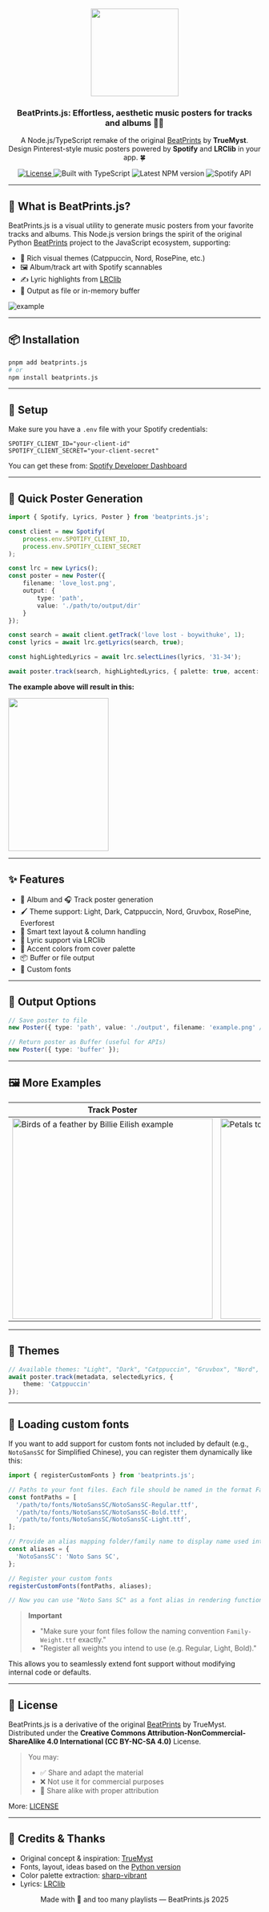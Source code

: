 <h3 align="center">
    <img src="https://i.ibb.co/CWY693F/beatprints-logo.png" width="175"/>
</h3>
<h3 align="center">
    BeatPrints.js: Effortless, aesthetic music posters for tracks and albums 🎷✨
</h3>

<p align="center">A Node.js/TypeScript remake of the original <a href="https://github.com/TrueMyst/BeatPrints">BeatPrints</a> by <b>TrueMyst</b>.<br />
Design Pinterest-style music posters powered by <b>Spotify</b> and <b>LRClib</b> in your app. 🍀</p>

<p align="center">
  <a href="https://creativecommons.org/licenses/by-nc-sa/4.0/">
    <img alt="License" src="https://img.shields.io/badge/License-CC_BY--NC--SA_4.0-%23c4b9a6?style=for-the-badge&logo=Pinboard&logoColor=%23b5a790&labelColor=%23312123">
  </a>
  <img alt="Built with TypeScript" src="https://img.shields.io/badge/TypeScript-%E2%9C%A8-c4b9a6?style=for-the-badge&logo=TypeScript&logoColor=%23b5a790&labelColor=%23312123">
  <img alt="Latest NPM version" src="https://img.shields.io/npm/v/beatprints.js.svg?style=for-the-badge&logo=npm&logoColor=%23b5a790&labelColor=%23312123&color=c4b9a6">
  <img alt="Spotify API" src="https://img.shields.io/badge/Spotify_API-integrated-c4b9a6.svg?style=for-the-badge&logo=Spotify&logoColor=%23b5a790&labelColor=%23312123">
</p>

---

## 🚀 What is BeatPrints.js?

BeatPrints.js is a visual utility to generate music posters from your favorite tracks and albums. This Node.js version brings the spirit of the original Python [BeatPrints](https://github.com/TrueMyst/BeatPrints) project to the JavaScript ecosystem, supporting:

* 🎨 Rich visual themes (Catppuccin, Nord, RosePine, etc.)
* 🖼️ Album/track art with Spotify scannables
* ✍️ Lyric highlights from [LRClib](https://lrclib.net)
* 📄 Output as file or in-memory buffer

![example](https://imgur.com/4pgAAVk.png)

---

## 📦 Installation

```bash
pnpm add beatprints.js
# or
npm install beatprints.js
```

---

## 🌱 Setup

Make sure you have a `.env` file with your Spotify credentials:

```env
SPOTIFY_CLIENT_ID="your-client-id"
SPOTIFY_CLIENT_SECRET="your-client-secret"
```

You can get these from: [Spotify Developer Dashboard](https://developer.spotify.com/dashboard)

---

## 🎀 Quick Poster Generation

```ts
import { Spotify, Lyrics, Poster } from 'beatprints.js';

const client = new Spotify(
    process.env.SPOTIFY_CLIENT_ID, 
    process.env.SPOTIFY_CLIENT_SECRET
);

const lrc = new Lyrics();
const poster = new Poster({ 
    filename: 'love_lost.png', 
    output: { 
        type: 'path',
        value: './path/to/output/dir'
    }
});

const search = await client.getTrack('love lost - boywithuke', 1);
const lyrics = await lrc.getLyrics(search, true);

const highLightedLyrics = await lrc.selectLines(lyrics, '31-34');

await poster.track(search, highLightedLyrics, { palette: true, accent: true });
```

<b>The example above will result in this:</b>
<div>
    <img src="https://imgur.com/2zKqGWL.png" width="200px" height="305px" />
</div>

---

## ✨ Features

* 📀 Album and 🎧 Track poster generation
* 🖌️ Theme support: Light, Dark, Catppuccin, Nord, Gruvbox, RosePine, Everforest
* 🧠 Smart text layout & column handling
* 🎼 Lyric support via LRClib
* 🌈 Accent colors from cover palette
* 📦 Buffer or file output
* 📝 Custom fonts

---

## 📁 Output Options

```ts
// Save poster to file
new Poster({ type: 'path', value: './output', filename: 'example.png' /* optional */ });

// Return poster as Buffer (useful for APIs)
new Poster({ type: 'buffer' });
```

---

## 🖼️ More Examples<br>

<div align="center">
    <table>
        <thead>
            <tr>
                <th>Track Poster</th>
                <th>Album poster</th>
                <th>Custom cover</th>
            </tr>
        </thead>
        <tbody>
            <tr>
                <td><img src="https://imgur.com/zjQVstw.png" width="400px" alt="Birds of a feather by Billie Eilish example" /></td>
                <td><img src="https://imgur.com/fhIa90z.png" width="400px" alt="Petals to thorns by d4vd example" /></td>
                <td><img src="https://imgur.com/YWC99MQ.png" width="400px" alt="Here with me by d4vd with custom cover example" /></td>
            </tr>
        </tbody>
    </table>
</div>

---

## 🎨 Themes

```ts
// Available themes: "Light", "Dark", "Catppuccin", "Gruvbox", "Nord", "RosePine", "Everforest"
await poster.track(metadata, selectedLyrics, {
    theme: 'Catppuccin'
});
```

---

## 📝 Loading custom fonts

If you want to add support for custom fonts not included by default (e.g., `NotoSansSC` for Simplified Chinese), you can register them dynamically like this:
```ts
import { registerCustomFonts } from 'beatprints.js';

// Paths to your font files. Each file should be named in the format Family-Weight.ttf
const fontPaths = [
  '/path/to/fonts/NotoSansSC/NotoSansSC-Regular.ttf',
  '/path/to/fonts/NotoSansSC/NotoSansSC-Bold.ttf',
  '/path/to/fonts/NotoSansSC/NotoSansSC-Light.ttf',
];

// Provide an alias mapping folder/family name to display name used internally
const aliases = {
  'NotoSansSC': 'Noto Sans SC',
};

// Register your custom fonts
registerCustomFonts(fontPaths, aliases);

// Now you can use "Noto Sans SC" as a font alias in rendering functions
```

> **Important**
>
> * "Make sure your font files follow the naming convention `Family-Weight.ttf` exactly."
> * "Register all weights you intend to use (e.g. Regular, Light, Bold)."

This allows you to seamlessly extend font support without modifying internal code or defaults.

---

## 📜 License

BeatPrints.js is a derivative of the original [BeatPrints](https://github.com/TrueMyst/BeatPrints) by TrueMyst.
Distributed under the **Creative Commons Attribution-NonCommercial-ShareAlike 4.0 International (CC BY-NC-SA 4.0)** License.

> You may:
>
> * ✅ Share and adapt the material
> * ❌ Not use it for commercial purposes
> * 🔁 Share alike with proper attribution

More: [LICENSE](https://creativecommons.org/licenses/by-nc-sa/4.0/)

---

## 💜 Credits & Thanks

* Original concept & inspiration: [TrueMyst](https://github.com/TrueMyst)
* Fonts, layout, ideas based on the [Python version](https://github.com/TrueMyst/BeatPrints)
* Color palette extraction: [sharp-vibrant](https://github.com/LiveChart/sharp-vibrant)
* Lyrics: [LRClib](https://lrclib.net)

<p align="center">
    Made with 🌌 and too many playlists — BeatPrints.js 2025
</p>
